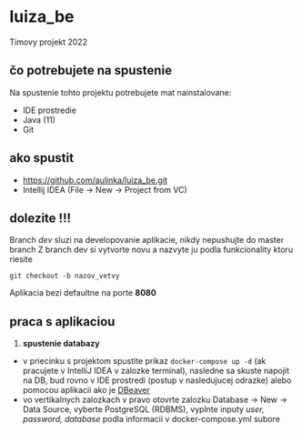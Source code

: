 # luiza_be

Timovy projekt 2022

## čo potrebujete na spustenie

Na spustenie tohto projektu potrebujete mat nainstalovane:

- IDE prostredie
- Java (11)
- Git

## ako spustit

- https://github.com/aulinka/luiza_be.git
- Intellij IDEA (File -> New -> Project from VC)

## dolezite !!!

Branch *dev* sluzi na developovanie aplikacie, nikdy nepushujte do master branch
Z branch dev si vytvorte novu a nazvyte ju podla funkcionality ktoru riesite

`git checkout -b nazov_vetvy`

Aplikacia bezi defaultne na porte **8080**

## praca s aplikaciou

1. **spustenie databazy**

- v priecinku s projektom spustite prikaz ```docker-compose up -d``` (ak pracujete v IntelliJ IDEA v zalozke terminal),
  nasledne sa skuste napojit na DB, bud rovno v IDE prostredi (postup v nasledujucej odrazke) alebo pomocou aplikacii
  ako je [DBeaver](https://dbeaver.io/download/)
- vo vertikalnych zalozkach v pravo otovrte zalozku Database -> New -> Data Source,
  vyberte PostgreSQL (RDBMS), vyplnte inputy *user, password, database* podla informacii v docker-compose.yml subore